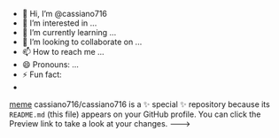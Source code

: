 - 👋 Hi, I’m @cassiano716
- 👀 I’m interested in ...
- 🌱 I’m currently learning ...
- 💞️ I’m looking to collaborate on ...
- 📫 How to reach me ...
- 😄 Pronouns: ...
- ⚡ Fun fact:
- 
[meme](https://media1.tenor.com/m/f8YIoKxTsmoAAAAd/endrick-lobax2005.gif)
cassiano716/cassiano716 is a ✨ special ✨ repository because its `README.md` (this file) appears on your GitHub profile.
You can click the Preview link to take a look at your changes.
--->

